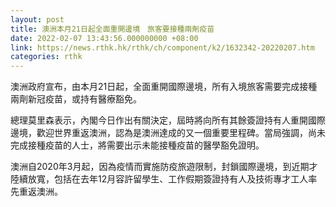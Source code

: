 ```yaml
---
layout: post
title: 澳洲本月21日起全面重開邊境　旅客要接種兩劑疫苗
date: 2022-02-07 13:43:56.000000000 +08:00
link: https://news.rthk.hk/rthk/ch/component/k2/1632342-20220207.htm
categories: rthk
---
```


澳洲政府宣布，由本月21日起，全面重開國際邊境，所有入境旅客需要完成接種兩劑新冠疫苗，或持有醫療豁免。

總理莫里森表示，內閣今日作出有關決定，屆時將向所有其餘簽證持有人重開國際邊境，歡迎世界重返澳洲，認為是澳洲達成的又一個重要里程碑。當局強調，尚未完成接種疫苗的人士，將需要出示未能接種疫苗的醫學豁免證明。

澳洲自2020年3月起，因為疫情而實施防疫旅遊限制，封鎖國際邊境，到近期才陸續放寬，包括在去年12月容許留學生、工作假期簽證持有人及技術專才工人率先重返澳洲。
